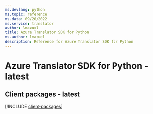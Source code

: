 ```yaml
---
ms.devlang: python
ms.topic: reference
ms.data: 09/20/2022
ms.service: translator
author: lmazuel
title: Azure Translator SDK for Python
ms.author: lmazuel
description: Reference for Azure Translator SDK for Python
---
```

# Azure Translator SDK for Python - latest

## Client packages - latest
[!INCLUDE [client-packages](translator-client-index.md)]
